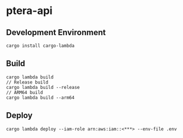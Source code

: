 # ptera-api

## Development Environment

```shell
cargo install cargo-lambda
```

## Build

```shell
cargo lambda build
// Release build
cargo lambda build --release
// ARM64 build
cargo lambda build --arm64
```

## Deploy

```shell
cargo lambda deploy --iam-role arn:aws:iam::<***> --env-file .env
```